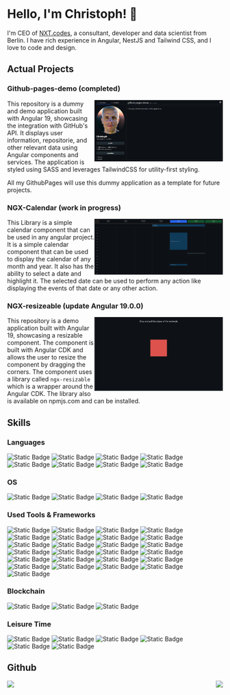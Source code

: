 # Hello, I'm Christoph! 👋

I'm CEO of [NXT.codes](https://github.com/nxt-codes), a consultant, developer and data scientist from Berlin. I have rich experience in Angular, NestJS and Tailwind CSS, and I love to code and design.

## Actual Projects

### Github-pages-demo (completed)
<a href="https://github.com/christophhu/github-pages-demo"><img align="right" src="https://github.com/ChristophHu/ChristophHu/blob/main/assets/img/github-pages-demo.png" width="300" alt="image" /></a>
This repository is a dummy and demo application built with Angular 19, showcasing the integration with GitHub's API. It displays user information, repositorie, and other relevant data using Angular components and services. The application is styled using SASS and leverages TailwindCSS for utility-first styling.

All my GithubPages will use this dummy application as a template for future projects.

### NGX-Calendar (work in progress)
<a href="https://github.com/christophhu/ngx-calendar"><img align="right" src="https://github.com/ChristophHu/ChristophHu/blob/main/assets/img/ngx-calendar.png" width="300" alt="image" /></a>
This Library is a simple calendar component that can be used in any angular project. It is a simple calendar component that can be used to display the calendar of any month and year. It also has the ability to select a date and highlight it. The selected date can be used to perform any action like displaying the events of that date or any other action.

### NGX-resizeable (update Angular 19.0.0)
<a href="https://github.com/christophhu/ngx-resizeable"><img align="right" src="https://github.com/ChristophHu/ChristophHu/blob/main/assets/img/ngx-resizeable.png" width="300" alt="image" /></a>
This repository is a demo application built with Angular 19, showcasing a resizable component. The component is built with Angular CDK and allows the user to resize the component by dragging the corners. The component uses a library called `ngx-resizable` which is a wrapper around the Angular CDK. The library also is available on npmjs.com and can be installed.

## Skills
### Languages  
<p align="left"> 
  <img alt="Static Badge" src="https://img.shields.io/badge/CSS3-000000.svg?style=for-the-badge&logo=css3&logoColor=white&labelColor=1572B6&color=000000">
  <img alt="Static Badge" src="https://img.shields.io/badge/HTML5-000000.svg?style=for-the-badge&logo=html5&logoColor=white&labelColor=E34F26&color=000000">
  <img alt="Static Badge" src="https://img.shields.io/badge/JavaScript-000000.svg?style=for-the-badge&logo=javascript&logoColor=white&labelColor=F7DF1E&color=000000">
  <img alt="Static Badge" src="https://img.shields.io/badge/markdown-000000.svg?style=for-the-badge&logo=markdown&logoColor=white&labelColor=000000&color=000000">
  <img alt="Static Badge" src="https://img.shields.io/badge/Redux-000000.svg?style=for-the-badge&logo=redux&logoColor=white&labelColor=764ABC&color=000000">
  <img alt="Static Badge" src="https://img.shields.io/badge/SASS-000000.svg?style=for-the-badge&logo=sass&logoColor=white&labelColor=CC6699&color=000000">
  <img alt="Static Badge" src="https://img.shields.io/badge/TypeScript-000000.svg?style=for-the-badge&logo=typescript&logoColor=white&labelColor=007ACC&color=000000">
  <img alt="Static Badge" src="https://img.shields.io/badge/mysql-000000.svg?style=for-the-badge&logo=mysql&logoColor=white&labelColor=4479A1&color=000000">
</p>

### OS
<p align="left">
  <img alt="Static Badge" src="https://img.shields.io/badge/debian-000000.svg?style=for-the-badge&logo=debian&logoColor=white&labelColor=A81D33&color=000000">
  <img alt="Static Badge" src="https://img.shields.io/badge/elementary-000000.svg?style=for-the-badge&logo=elementary&logoColor=white&labelColor=64BAFF&color=000000">
  <img alt="Static Badge" src="https://img.shields.io/badge/endeavour_os-000000.svg?style=for-the-badge&logo=endeavouros&logoColor=white&labelColor=7F7FFF&color=000000">
  <img alt="Static Badge" src="https://img.shields.io/badge/macos-000000.svg?style=for-the-badge&logo=macos&logoColor=white&labelColor=000000&color=000000">
</p>

### Used Tools & Frameworks
<p align="left">
  <img alt="Static Badge" src="https://img.shields.io/badge/Angular-000000.svg?style=for-the-badge&logo=angular&logoColor=white&labelColor=000000&color=000000">
  <img alt="Static Badge" src="https://img.shields.io/badge/affinity_designer-000000.svg?style=for-the-badge&logo=affinitydesigner&logoColor=white&labelColor=134881&color=000000">
  <img alt="Static Badge" src="https://img.shields.io/badge/apache_cordova-000000.svg?style=for-the-badge&logo=apachecordova&logoColor=white&labelColor=000000&color=000000">
  <img alt="Static Badge" src="https://img.shields.io/badge/dash-0000000.svg?style=for-the-badge&logo=dash&logoColor=white&labelColor=008DE4&color=000000">
  <img alt="Static Badge" src="https://img.shields.io/badge/diagrams.net-000000.svg?style=for-the-badge&logo=diagramsdotnet&logoColor=white&labelColor=F08705&color=000000">
  <img alt="Static Badge" src="https://img.shields.io/badge/discord-000000.svg?style=for-the-badge&logo=discord&logoColor=white&labelColor=5865F2&color=000000">
  <img alt="Static Badge" src="https://img.shields.io/badge/docker-000000.svg?style=for-the-badge&logo=docker&logoColor=white&labelColor=2496ED&color=000000">
  <img alt="Static Badge" src="https://img.shields.io/badge/Git-000000.svg?style=for-the-badge&logo=git&logoColor=white&labelColor=F05032&color=000000">
  <img alt="Static Badge" src="https://img.shields.io/badge/githubpages-000000.svg?style=for-the-badge&logo=githubpages&logoColor=white&labelColor=222222&color=000000">
  <img alt="Static Badge" src="https://img.shields.io/badge/googleanalytics-000000.svg?style=for-the-badge&logo=googleanalytics&logoColor=white&labelColor=e37400&color=000000">
  <img alt="Static Badge" src="https://img.shields.io/badge/Jest-000000.svg?style=for-the-badge&logo=jest&logoColor=white&labelColor=C21325&color=000000">
  <img alt="Static Badge" src="https://img.shields.io/badge/jira-000000.svg?style=for-the-badge&logo=jira&logoColor=white&labelColor=0052CC&color=000000">
  <img alt="Static Badge" src="https://img.shields.io/badge/medium-000000.svg?style=for-the-badge&logo=medium&logoColor=white&labelColor=000000&color=000000">
  <img alt="Static Badge" src="https://img.shields.io/badge/mocha-000000.svg?style=for-the-badge&logo=mocha&logoColor=white&labelColor=8D6748&color=000000">
  <img alt="Static Badge" src="https://img.shields.io/badge/mongo_db-000000.svg?style=for-the-badge&logo=mongodb&logoColor=white&labelColor=47A248&color=000000">
  <img alt="Static Badge" src="https://img.shields.io/badge/nestjs-000000.svg?style=for-the-badge&logo=nestjs&logoColor=white&labelColor=E0234E&color=000000">
  <img alt="Static Badge" src="https://img.shields.io/badge/nginx-000000.svg?style=for-the-badge&logo=nginx&logoColor=white&labelColor=009639&color=000000">
  <img alt="Static Badge" src="https://img.shields.io/badge/node_js-000000.svg?style=for-the-badge&logo=nodedotjs&logoColor=white&labelColor=5FA04E&color=000000">
  <img alt="Static Badge" src="https://img.shields.io/badge/npm-000000.svg?style=for-the-badge&logo=npm&logoColor=white&labelColor=CB3837&color=000000">
  <img alt="Static Badge" src="https://img.shields.io/badge/outline-000000?style=for-the-badge&logo=outline&logoColor=white&labelColor=000000&color=000000">
  <img alt="Static Badge" src="https://img.shields.io/badge/plotly-000000.svg?style=for-the-badge&logo=plotly&logoColor=white&labelColor=3F4F75&color=000000">
  <img alt="Static Badge" src="https://img.shields.io/badge/reactivex-000000?style=for-the-badge&logo=reactivex&logoColor=white&labelColor=B7178C&color=000000">
  <img alt="Static Badge" src="https://img.shields.io/badge/swagger-000000?style=for-the-badge&logo=swagger&logoColor=white&labelColor=85EA2D&color=000000">
  <img alt="Static Badge" src="https://img.shields.io/badge/tailwindcss-000000?style=for-the-badge&logo=tailwindcss&logoColor=white&labelColor=06B6D4&color=000000">
  <img alt="Static Badge" src="https://img.shields.io/badge/UML-000000?style=for-the-badge&logo=uml&logoColor=white&labelColor=FABD14&color=000000">
</p>

### Blockchain
<p align="left">
  <img alt="Static Badge" src="https://img.shields.io/badge/algorand-000000.svg?style=for-the-badge&logo=algorand&logoColor=white&labelColor=000000&color=000000">
  <img alt="Static Badge" src="https://img.shields.io/badge/polkadot-000000.svg?style=for-the-badge&logo=polkadot&logoColor=white&labelColor=E6007A&color=000000">
  <img alt="Static Badge" src="https://img.shields.io/badge/solana-000000.svg?style=for-the-badge&logo=solana&logoColor=white&labelColor=9945FF&color=000000">
</p>

### Leisure Time
<p align="left">
  <img alt="Static Badge" src="https://img.shields.io/badge/hackerrank-000000.svg?style=for-the-badge&logo=hackerrank&logoColor=white&labelColor=00EA64&color=000000">
  <img alt="Static Badge" src="https://img.shields.io/badge/homeassistant-000000.svg?style=for-the-badge&logo=homeassistant&logoColor=white&labelColor=18BCF2&color=000000">
  <img alt="Static Badge" src="https://img.shields.io/badge/komoot-000000.svg?style=for-the-badge&logo=komoot&logoColor=white&labelColor=6AA127&color=000000">
  <img alt="Static Badge" src="https://img.shields.io/badge/mqtt-000000.svg?style=for-the-badge&logo=mqtt&logoColor=white&labelColor=660066&color=000000">
  <img alt="Static Badge" src="https://img.shields.io/badge/openmediavault-000000.svg?style=for-the-badge&logo=openmediavault&logoColor=white&labelColor=5DACDF&color=000000">
  <img alt="Static Badge" src="https://img.shields.io/badge/proxmox-000000.svg?style=for-the-badge&logo=proxmox&logoColor=white&labelColor=E57000&color=000000">
</p>

## Github
<p align="center">
  <img style="float: left; height:130px" src="https://github-readme-stats.vercel.app/api?username=christophhu&show_icons=true&theme=dark&hide_title=true" />
  &nbsp;
  <img style="float: right; height:130px" src="https://github-readme-stats.vercel.app/api/top-langs/?username=christophhu&layout=compact&theme=dark&hide_title=true" />
</p>
